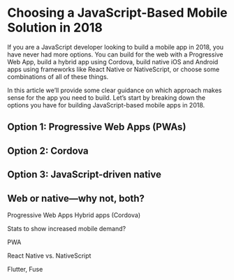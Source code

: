 # Choosing a JavaScript-Based Mobile Solution in 2018

If you are a JavaScript developer looking to build a mobile app in 2018, you have never had more options. You can build for the web with a Progressive Web App, build a hybrid app using Cordova, build native iOS and Android apps using frameworks like React Native or NativeScript, or choose some combinations of all of these things.

In this article we’ll provide some clear guidance on which approach makes sense for the app you need to build. Let’s start by breaking down the options you have for building JavaScript-based mobile apps in 2018.

## Option 1: Progressive Web Apps (PWAs)

## Option 2: Cordova

## Option 3: JavaScript-driven native

## Web or native—why not, both?

Progressive Web Apps Hybrid apps (Cordova)

Stats to show increased mobile demand?

PWA

React Native vs. NativeScript

Flutter, Fuse